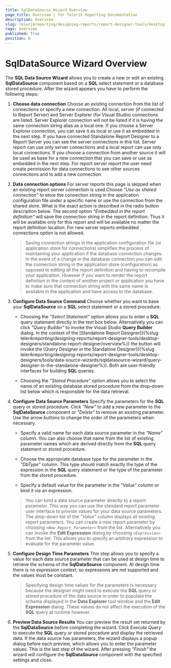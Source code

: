```yaml
---
title: SqlDataSource Wizard Overview
page_title: Overview | for Telerik Reporting Documentation
description: Overview
slug: telerikreporting/designing-reports/report-designer-tools/desktop-designers/tools/data-source-wizards/sqldatasource-wizard/overview
tags: overview
published: True
position: 0
---
```


# SqlDataSource Wizard Overview

The __SQL Data Source Wizard__ allows you to create a new or edit an existing __SqlDataSource__ component based on a __SQL__ select statement or a database stored procedure. After the wizard appears you have to perform the following steps: 

1. __Choose data connection__ Choose an existing connection from the list of connections or specify a new connection. All local, server (if connected to Report Server) and Server Explorer (for Visual Studio) connections are listed. Server Explorer connection will not be listed if it is having the same connection string alias as a local one. If you choose a Server Explorer connection, you can save it as local or use it as embedded in the next step. If you have connected Standalone Report Designer to a Report Server you can see the server connections in this list. Server report can use only server connections and a local report can use only local connections. If you choose a connection from another source it will be used as base for a new connection that you can save or use as embedded in the next step. For report server report the user need create permission for data connections to see other sources connections and to add a new connection. 

1. __Data connection options__ For server reports this page is skipped when an existing report server connection is used.Choose *"Use as shared connection"* to store the connection string in the application configuration file under a specific name or use the connection from the shared store. What is the exact action is described in the radio button description below. The second option *"Embedded in the report definition"* will save the connection string in the report definition. Thus it will be available only for this report and will be available no matter the report definition location. For new server reports embedded connections option is not allowed. 

   >Saving connection strings in the application configuration file (or application store for connections) simplifies the process of maintaining your application if the database connection changes. In the event of a change in the database connection you can edit the connection string in the application store (configuration) as opposed to editing all the report definition and having to recompile your application. However if you want to render the report definition in the context of another project or application you have to make sure that connection string with the same name is available in the application and have access to the database. 

1. __Configure Data Source Command__ Choose whether you want to base your __SqlDataSource__ on a __SQL__ select statement or a stored procedure: 

   + Choosing the *"Select Statement"* option allows you to enter a __SQL__ query statement directly in the text box below. Alternatively you can click *"Query Builder"* to invoke the Visual Studio __Query Builder__ dialog. In the context of the [Standalone Report Designer]({%slug telerikreporting/designing-reports/report-designer-tools/desktop-designers/standalone-report-designer/overview%}) the button will invoke the [Query Designer in the Standalone Designer]({%slug telerikreporting/designing-reports/report-designer-tools/desktop-designers/tools/data-source-wizards/sqldatasource-wizard/query-designer-in-the-standalone-designer%}). Both are user-friendly interfaces for building __SQL__ queries. 

   + Choosing the *"Stored Procedure"* option allows you to select the name of an existing database stored procedure from the drop-down list below which is responsible for the data retrieval. 

1. __Configure Data Source Parameters__ Specify the parameters for the __SQL__ query or stored procedure. Click *"New"* to add a new parameter to the __SqlDataSource__ component or *"Delete"* to remove an existing parameter. Use the arrow buttons to change the order of the parameters when necessary. 

   + Specify a valid name for each data source parameter in the *"Name"* column. You can also choose that name from the list of existing parameter names which are derived directly from the __SQL__ query statement or stored procedure. 

   + Choose the appropriate database type for the parameter in the *"DbType"* column. This type should match exactly the type of the expression in the __SQL__ query statement or the type of the parameter from the stored procedure. 

   + Specify a default value for the parameter in the *"Value"* column or bind it via an expression. 

   >You can bind a data source parameter directly to a report parameter. This way you can use the standard report parameter user interface to provide values for your data source parameters. The drop-down list of the *"Value"* column displays all existing report parameters. You can create a new report parameter by choosing *```<New Report Parameter>```* from the list. Alternatively you can invoke the  __Edit Expression__ dialog by choosing                 *```<Expression>```* from the list. This allows you to specify an arbitrary expression to evaluate for the parameter value. 

1. __Configure Design Time Parameters__ This step allows you to specify a value for each data source parameter that can be used at design time to retrieve the schema of the __SqlDataSource__ component. At design time there is no expression context, so expressions are not supported and the values must be constant. 

   >Specifying design time values for the parameters is necessary because the designer might need to execute the __SQL__ query or stored procedure of the data source in order to populate the schema displayed in the __Data Explorer__ tool window and the __Edit Expression__ dialog. These values do not affect the execution of the __SQL__ query at runtime however. 

1. __Preview Data Source Results__ You can preview the result set returned by the __SqlDataSource__ before completing the wizard. Click *Execute Query* to execute the __SQL__ query or stored procedure and display the retrieved data. If the data source has parameters, the wizard displays a popup dialog before each preview, which allows you to enter the parameter values. This is the last step of the wizard. After pressing *"Finish"* the wizard will configure the __SqlDataSource__ component with the specified settings and close.

